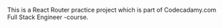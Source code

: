 This is a React Router practice project which is part of Codecadamy.com Full Stack Engineer -course.
